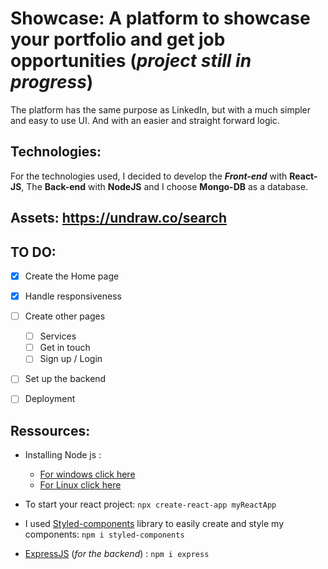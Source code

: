 # Showcase: A platform to showcase your portfolio and get job opportunities (***project still in progress***)
The platform has the same purpose as LinkedIn, but with a much simpler and easy to use UI. And with an easier and straight forward logic.

## Technologies: 
For the technologies used, I decided to develop the ***Front-end*** with **React-JS**, The **Back-end** with **NodeJS** and I choose **Mongo-DB** as a database.

## Assets: https://undraw.co/search

## TO DO:

- [x] Create the Home page
- [x] Handle responsiveness
- [ ] Create other pages
    - [ ] Services
    - [ ] Get in touch
    - [ ] Sign up / Login
- [ ] Set up the backend
- [ ] Deployment


## Ressources:
- Installing Node js : 
    * [For windows click here](https://nodejs.org/en/download/)
    * [For Linux click here](https://linuxize.com/post/how-to-install-node-js-on-ubuntu-20-04/)

- To start your react project: 
```npx create-react-app myReactApp ```

- I used [Styled-components](https://www.npmjs.com/package/styled-components) library to easily create and style my components:
``` npm i styled-components ``` 

- [ExpressJS](https://www.npmjs.com/package/express) (*for the backend*) :
```npm i express```
